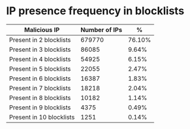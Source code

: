 # IP presence frequency in blocklists
| Malicious IP | Number of IPs | % |
|----|----|----|
| Present in 2 blocklists | 679770 | 76.10% |
| Present in 3 blocklists | 86085 | 9.64% |
| Present in 4 blocklists | 54925 | 6.15% |
| Present in 5 blocklists | 22055 | 2.47% |
| Present in 6 blocklists | 16387 | 1.83% |
| Present in 7 blocklists | 18218 | 2.04% |
| Present in 8 blocklists | 10182 | 1.14% |
| Present in 9 blocklists | 4375 | 0.49% |
| Present in 10 blocklists | 1251 | 0.14% |
